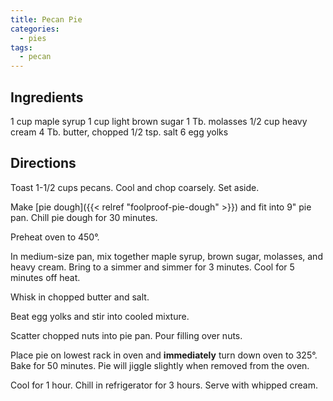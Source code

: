 ```yaml
---
title: Pecan Pie
categories:
  - pies
tags:
  - pecan
---
```


## Ingredients

1 cup maple syrup
1 cup light brown sugar
1 Tb. molasses
1/2 cup heavy cream
4 Tb. butter, chopped
1/2 tsp. salt
6 egg yolks

## Directions

Toast 1-1/2 cups pecans. Cool and chop coarsely. Set aside.

Make [pie dough]({{< relref "foolproof-pie-dough" >}}) and fit into 9" pie pan. Chill pie dough for 30 minutes.

Preheat oven to 450°.

In medium-size pan, mix together maple syrup, brown sugar, molasses, and heavy cream.
Bring to a simmer and simmer for 3 minutes. Cool for 5 minutes off heat.

Whisk in chopped butter and salt.

Beat egg yolks and stir into cooled mixture.

Scatter chopped nuts into pie pan. Pour filling over nuts.

Place pie on lowest rack in oven and **immediately** turn down oven to 325°. Bake
for 50 minutes. Pie will jiggle slightly when removed from the oven.

Cool for 1 hour. Chill in refrigerator for 3 hours. Serve with whipped cream.

 

 

 

 

 

